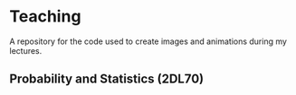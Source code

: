 # Teaching

A repository for the code used to create images and animations during my lectures.

## Probability and Statistics (2DL70)
